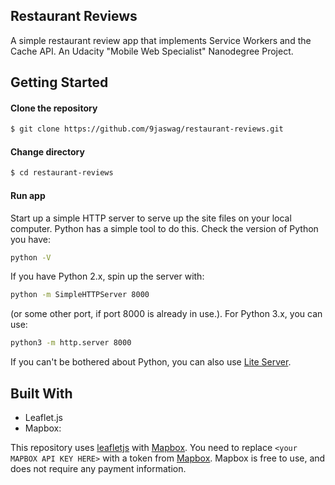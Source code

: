 Restaurant Reviews
------

A simple restaurant review app that implements Service Workers and the Cache API. An Udacity "Mobile Web Specialist" Nanodegree Project.


Getting Started
------

#### Clone the repository
```sh
$ git clone https://github.com/9jaswag/restaurant-reviews.git
```


#### Change directory
```sh
$ cd restaurant-reviews
```

#### Run app
Start up a simple HTTP server to serve up the site files on your local computer. Python has a simple tool to do this. Check the version of Python you have: 
```sh
python -V
```
If you have Python 2.x, spin up the server with:
```sh
python -m SimpleHTTPServer 8000
```
(or some other port, if port 8000 is already in use.). For Python 3.x, you can use:
```sh
python3 -m http.server 8000
```
If you can't be bothered about Python, you can also use [Lite Server](https://github.com/johnpapa/lite-server).

Built With
------
- Leaflet.js
- Mapbox:

This repository uses [leafletjs](https://leafletjs.com/) with [Mapbox](https://www.mapbox.com/). You need to replace `<your MAPBOX API KEY HERE>` with a token from [Mapbox](https://www.mapbox.com/). Mapbox is free to use, and does not require any payment information.
